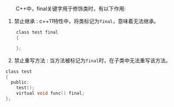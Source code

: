 &emsp;&emsp;C++中，final关键字用于修饰类时，有以下作用:

1. 禁止继承 : c++11特性中，将类标记为`final`，意味着无法继承。
   
```c
    class test final
    {

    };
```

2. 禁止重写方法 : 当方法被标记为`final`时，在子类中无法重写该方法。

```c
class test
{
  public:
    test();
    virtual void func() final;
};
```